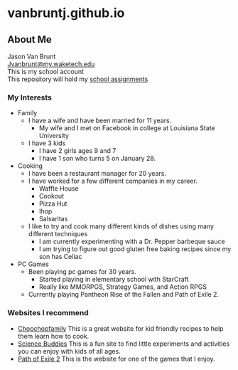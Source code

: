 # vanbruntj.github.io
## About Me
Jason Van Brunt<br/>
Jvanbrunt@my.waketech.edu<br/>
This is my school account<br/>
This repository will hold my [school assignments](School-Assignments)<br/>
### My Interests
* Family
	* I have a wife and have been married for 11 years.
		* My wife and I met on Facebook in college at Louisiana State University
	* I have 3 kids
		* I have 2 girls ages 9 and 7
		* I have 1 son who turns 5 on January 28.
* Cooking
	* I have been a restaurant manager for 20 years.
	* I have worked for a few different companies in my career.
		* Waffle House
		* Cookout
		* Pizza Hut
		* Ihop
		* Salsaritas
	* I like to try and cook many different kinds of dishes using many different techniques
		* I am currently experimenting with a Dr. Pepper barbeque sauce
		* I am trying to figure out good gluten free baking recipes since my son has Celiac
* PC Games
	* Been playing pc games for 30 years.
		* Started playing in elementary school with StarCraft
		* Really like MMORPGS, Strategy Games, and Action RPGS
	* Currently playing Pantheon Rise of the Fallen and Path of Exile 2.

### Websites I recommend
+	[Chopchopfamily](https://www.chopchopfamily.org/recipes/) This is a great website for kid friendly recipes to help them learn how to cook.
+	[Science Buddies](https://www.sciencebuddies.org/) This is a fun site to find little experiments and activities you can enjoy with kids of all ages.
+	[Path of Exile 2](https://pathofexile2.com/home) This is the website for one of the games that I enjoy.
	

